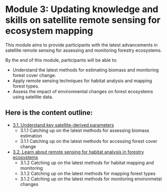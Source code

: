 # Module 3: Updating knowledge and skills on satellite remote sensing for ecosystem mapping
This module aims to provide participants with the latest advancements in satellite remote sensing for assessing and monitoring forestry ecosystems. 

By the end of this module, participants will be able to:
- Understand the latest methods for estimating biomass and monitoring forest cover change.
- Apply remote sensing techniques for habitat analysis and mapping forest types.
- Assess the impact of environmental changes on forest ecosystems using satellite data.

## Here is the content outline:
- [3.1. Understand key satellite-derived parameters](subsections/00003/3.1.md)
    - 3.1.1 Catching up on the latest methods for assessing biomass estimation
    - 3.1.1 Catching up on the latest methods for accessing forest cover change
- [3.2. Learn about remote sensing for habitat analysis in forestry ecosystems](subsections/00003/3.2.md)
    - 3.1.2 Catching up on the latest methods for habitat mapping and monitoring
    - 3.1.2 Catching up on the latest methods for mapping forest types
    - 3.1.2 Catching up on the latest methods for monitoring environmetal changes 

```python

```
